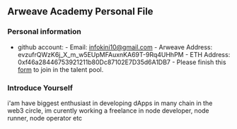 ## Arweave Academy Personal File
### Personal information
- github account: - Email: infokini10@gmail.com - Arweave Address: 
evzufrQWzK6j_X_m_w5EUpMFAuxnKA69T-9Rq4UHhPM - ETH Address: 
0xf46a28446753921211b80Dc87102E7D35d6A1DB7 - Please finish this 
[form](https://docs.google.com/forms/d/e/1FAIpQLSfWA5fIIcBgmRppm3jNz5vmf9Mai_QMVil-2pO4r7YKn_Zhtw/viewform?usp=sf_link) 
to join in the talent pool.
### Introduce Yourself
 i'am have biggest enthusiast in developing dApps in many chain in the web3 circle, im curently working a freelance in node developer, node runner, node operator etc
